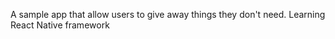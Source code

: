 A sample app that allow users to give away things they don't need. 
Learning React Native framework
